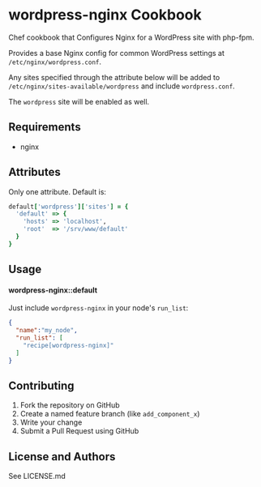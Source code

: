 wordpress-nginx Cookbook
========================
Chef cookbook that Configures Nginx for a WordPress site with php-fpm.

Provides a base Nginx config for common WordPress settings at `/etc/nginx/wordpress.conf`.

Any sites specified through the attribute below will be added to `/etc/nginx/sites-available/wordpress` and include `wordpress.conf`.

The `wordpress` site will be enabled as well.

Requirements
------------

* nginx

Attributes
----------

Only one attribute. Default is:
```ruby
default['wordpress']['sites'] = {
  'default' => {
    'hosts' => 'localhost',
    'root'  => '/srv/www/default'
  }
}
```

Usage
-----
#### wordpress-nginx::default

Just include `wordpress-nginx` in your node's `run_list`:

```json
{
  "name":"my_node",
  "run_list": [
    "recipe[wordpress-nginx]"
  ]
}
```

Contributing
------------
1. Fork the repository on GitHub
2. Create a named feature branch (like `add_component_x`)
3. Write your change
6. Submit a Pull Request using GitHub

License and Authors
-------------------
See LICENSE.md
